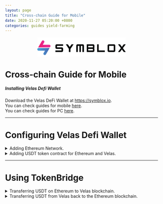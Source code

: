 ```yaml
---
layout: page
title: "Cross-chain Guide for Mobile"
date: 2020-11-27 05:20:00 +0800
categories: guides yield-farming
---
```


<p align="center">
<img src="/assets/SymbloxLogoName.png" height="64"/>
</p>

# Cross-chain Guide for Mobile

##### Installing Velas Defi Wallet  
Download the Velas DeFi Wallet at https://symblox.io.  
You can check guides for mobile <a href="https://symblox.github.io/guides/yield-farming/2020/10/22/symblox-guide-for-mobile" target="_blank">here</a>.  
You can check guides for PC <a href="https://symblox.github.io/guides/yield-farming/2020/10/22/symblox-guide-for-pc" target="_blank">here</a>. 

--- 
# Configuring Velas Defi Wallet  

<details>
<summary>Adding Ethereum Network.</summary>  
Click on 'Settings' tab, then choose "Select Active Networks"  
<p align="center">
<img src="/assets/Bridge_1.png" width="400"/>
</p>  

Choose 'Ethereum' then click 'Save'.  
<p align="center">
<img src="/assets/Bridge_2.png" width="400"/>
</p>  
</details>

<details>
<summary>Adding USDT token contract for Ethereum and Velas.</summary>  
  
Click on the 'Wallet' tab, then click on 'Add/Hide Tokens'.

<p align="center">
<img src="/assets/Bridge_3.png" width="400"/>
</p>  

Click the '+' sign.  
<p align="center">
<img src="/assets/Bridge_4.png" width="400"/>
</p>  

Paste the following address in the 'Contract Address' field to add USDT token on Ethereum. The other fields will autofill when you paste the address.  
USDT on Ethereum: **0xdAC17F958D2ee523a2206206994597C13D831ec7**  
<p align="center">
<img src="/assets/Bridge_5.png" width="400"/>
</p>  

Repeat the process to add USDT on Velas.  
USDT on Velas: **0x4b773e1ae1baa4894e51cc1d1faf485c91b1012f**  
<p align="center">
<img src="/assets/Bridge_6.png" width="400"/>
</p>  

If you haven't added SYX token yet, you can repeat the previous process to add SYX.  
SYX Token Address: **0x2de7063fe77aAFB5b401d65E5A108649Ec577170**  
<p align="center">
<img src="/assets/AddToken_3.png" width="400"/>
</p>    
</details>

---  


# Using TokenBridge  

<details>
<summary>Transferring USDT on Ethereum to Velas blockchain.</summary>  
  
Click 'Symblox' tab, then enter the cross-chain address into the the address field:  
<a href="https://x.symblox.io/" target="_blank">https://x.symblox.io/</a>  
<p align="center">
<img src="/assets/Bridge_7.png" width="400"/>
</p>  

(1) Click the menu button.  
(2) If 'Ethereum' isn't already chosen, click the 'Connected to:' to choose the Ethereum Network.  
<p align="center">
<img src="/assets/Bridge_8.png" width="400"/>
</p>  

Choose 'Ethereum'.  
<p align="center">
<img src="/assets/Bridge_19.png" width="400"/>
</p>  

Click 'Connect Wallet'.  
<p align="center">
<img src="/assets/Bridge_20.png" width="400"/>
</p>  

>The first time you use the cross-chain, the smart contract will require permission before accessing your wallet. Therefore it requires you to *unlock* before transferring.   

Enter amount to transfer then click 'Unlock'.  
<p align="center">
<img src="/assets/Bridge_9.png" width="400"/>
</p>  

Click 'Confirm' to send or click 'Edit' to manually change the gas fees.  
<p align="center">
<img src="/assets/Bridge_10.png" width="400"/>
</p>  

>Due to heavy congestion on the Ethereum network, transactions could take a long time or get stuck. If you've waited for a sufficient period of time and is still at the 'Loading...' screen, try reloading the webpage to see if your transaction has cleared.  

<p align="center">
<img src="/assets/Bridge_11.png" width="400"/>
</p>  

After you have 'Unlocked', click 'Transfer'.  
<p align="center">
<img src="/assets/Bridge_12.png" width="400"/>
</p>  

Verify your transfer amount then click 'Continue'.  
<p align="center">
<img src="/assets/Bridge_13.png" width="400"/>
</p>  

After transfer, you can check your 'Balance' to see the amount transferred.  
<p align="center">
<img src="/assets/Bridge_14.png" width="400"/>
</p>  
</details>

<details>
<summary>Transferring USDT from Velas back to the Ethereum blockchain.</summary>
<br>

(1) Click the menu button.  
(2) If you're not connected to Velas already, click 'Connected to:' to change your current network.  
<p align="center">
<img src="/assets/Bridge_15.png" width="400"/>
</p>  

Choose 'Velas'.  
<p align="center">
<img src="/assets/Bridge_16.png" width="400"/>
</p>  

Enter the amount to send then click 'Transfer'.  
<p align="center">
<img src="/assets/Bridge_17.png" width="400"/>
</p>  

Verify the amount then click 'Continue'.  
<p align="center">
<img src="/assets/Bridge_18.png" width="400"/>
</p>  
</details>

